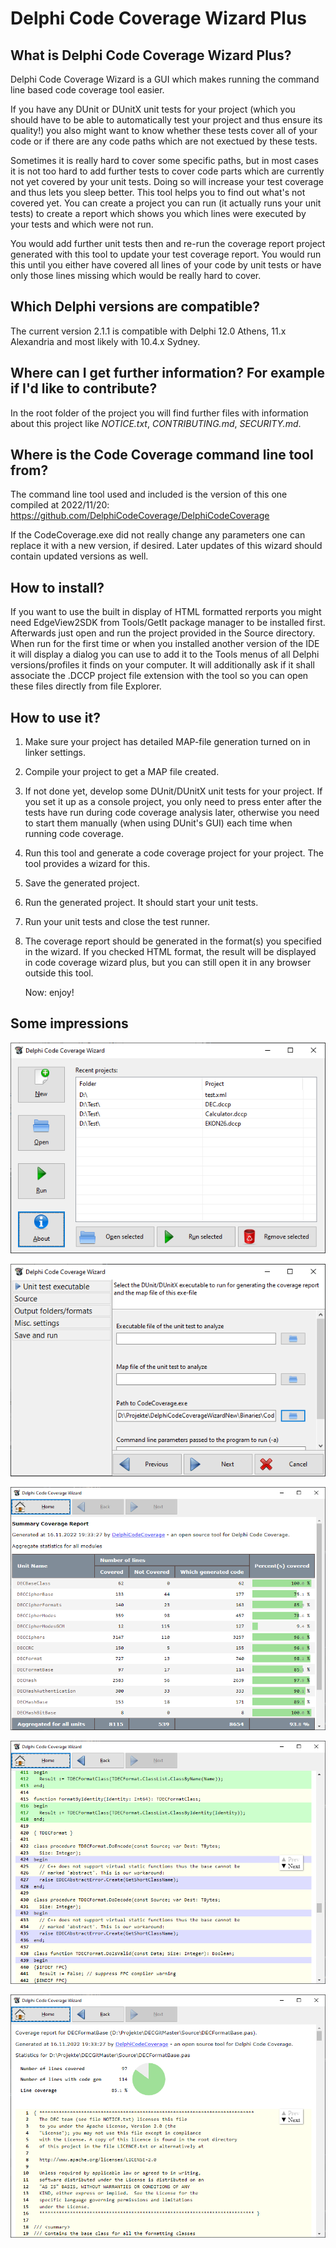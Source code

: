 # Delphi Code Coverage Wizard Plus

## What is Delphi Code Coverage Wizard Plus?
Delphi Code Coverage Wizard is a GUI which makes running the command line based 
code coverage tool easier. 

If you have any DUnit or DUnitX unit tests for your project (which you should have
to be able to automatically test your project and thus ensure its quality!) you
also might want to know whether these tests cover all of your code or if there
are any code paths which are not exectued by these tests.

Sometimes it is really hard to cover some specific paths, but in most cases it is
not too hard to add further tests to cover code parts which are currently not yet
covered by your unit tests. Doing so will increase your test coverage and thus lets
you sleep better. This tool helps you to find out what's not covered yet. You can
create a project you can run (it actually runs your unit tests) to create a report 
which shows you which lines were executed by your tests and which were not run.

You would add further unit tests then and re-run the coverage report project 
generated with this tool to update your test coverage report. You would run this
until you either have covered all lines of your code by unit tests or have only
those lines missing which would be really hard to cover.

## Which Delphi versions are compatible?
The current version 2.1.1 is compatible with Delphi 12.0 Athens, 11.x Alexandria 
and most likely with 10.4.x Sydney.

## Where can I get further information? For example if I'd like to contribute?
In the root folder of the project you will find further files with information about 
this project like *NOTICE.txt*, *CONTRIBUTING.md*, *SECURITY.md*.

## Where is the Code Coverage command line tool from?
The command line tool used and included is the version of this one compiled at 2022/11/20:
https://github.com/DelphiCodeCoverage/DelphiCodeCoverage

If the CodeCoverage.exe did not really change any parameters one can replace it with 
a new version, if desired. Later updates of this wizard should contain updated versions 
as well.

## How to install?
If you want to use the built in display of HTML formatted rerports you might need 
EdgeView2SDK from Tools/GetIt package manager to be installed first.
Afterwards just open and run the project provided in the Source directory.
When run for the first time or when you installed another version of the IDE it will 
display a dialog you can use to add it to the Tools menus of all Delphi versions/profiles 
it finds on your computer. It will additionally ask if it shall associate the .DCCP project 
file extension with the tool so you can open these files directly from file Explorer.

## How to use it?

1. Make sure your project has detailed MAP-file generation turned on in linker settings.
2. Compile your project to get a MAP file created.
3. If not done yet, develop some DUnit/DUnitX unit tests for your project. If you set it
   up as a console project, you only need to press enter after the tests have run during 
   code coverage analysis later, otherwise you need to start them manually (when using 
   DUnit's GUI) each time when running code coverage. 
4. Run this tool and generate a code coverage project for your project. The tool provides
   a wizard for this.
5. Save the generated project.
6. Run the generated project. It should start your unit tests.
7. Run your unit tests and close the test runner.
8. The coverage report should be generated in the format(s) you specified in the wizard. 
   If you checked HTML format, the result will be displayed in code coverage wizard plus,
   but you can still open it in any browser outside this tool.
   
   Now: enjoy!
   
## Some impressions ##
![Start screen of the wizard](/Screenshots/Wizard1.PNG)

![Some screen of the wizard](/Screenshots/Wizard2.PNG)

![Start screen of the generated HTML output](/Screenshots/Output1.PNG)

![View of a unit (blue lines are not covered yet)](/Screenshots/Output2.PNG)   

![View of a unit 2 (top with the unit's summary)](/Screenshots/Output3.PNG)   